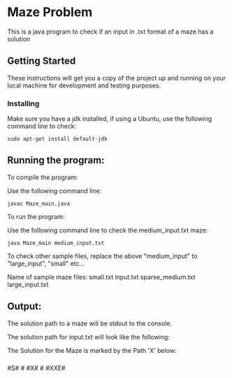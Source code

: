 # Maze Problem
This is a java program to check if an input in .txt format of a maze has a solution

## Getting Started

These instructions will get you a copy of the project up and running on your local machine for development and testing purposes. 

### Installing

Make sure you have a jdk installed, if using a Ubuntu, use the following command line to check: 

```
sudo apt-get install default-jdk

```

## Running the program:

To compile the program:

Use the following command line:

```
javac Maze_main.java

```

To run the program:

Use the following command line to check the medium_input.txt maze:

```
java Maze_main medium_input.txt

```

To check other sample files, replace the above "medium_input" to "large_input", "small" etc...

Name of sample maze files:
small.txt
input.txt
sparse_medium.txt
large_input.txt


## Output:

The solution path to a maze will be stdout to the console.

The solution path for input.txt will look like the following:

The Solution for the Maze is marked by the Path 'X' below: 

#####
#S# #
#X# #
#XXE#
#####


